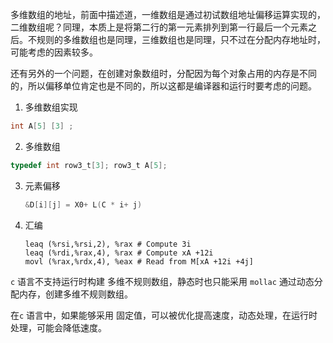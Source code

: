 多维数组的地址，前面中描述道，一维数组是通过初试数组地址偏移运算实现的，二维数组呢？同理，本质上是将第二行的第一元素排列到第一行最后一个元素之后。不规则的多维数组也是同理，三维数组也是同理，只不过在分配内存地址时，可能考虑的因素较多。

还有另外的一个问题，在创建对象数组时，分配因为每个对象占用的内存是不同的，所以偏移单位肯定也是不同的，所以这都是编译器和运行时要考虑的问题。

1. 多维数组实现

```c
int A[5] [3] ;
```

2. 多维数组

```c
typedef int row3_t[3]; row3_t A[5];
```

3. 元素偏移

	```c
	&D[i][j] = X0+ L(C * i+ j)
	```

4. 汇编

	```assembly
	leaq (%rsi,%rsi,2), %rax # Compute 3i
	leaq (%rdi,%rax,4), %rax # Compute xA +12i
	movl (%rax,%rdx,4), %eax # Read from M[xA +12i +4j]
	```

	

`c` 语言不支持运行时构建 多维不规则数组，静态时也只能采用 `mollac` 通过动态分配内存，创建多维不规则数组。 



在`c` 语言中，如果能够采用 固定值，可以被优化提高速度，动态处理，在运行时处理，可能会降低速度。